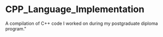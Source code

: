 # CPP_Language_Implementation
A compilation of C++ code I worked on during my postgraduate diploma program."
